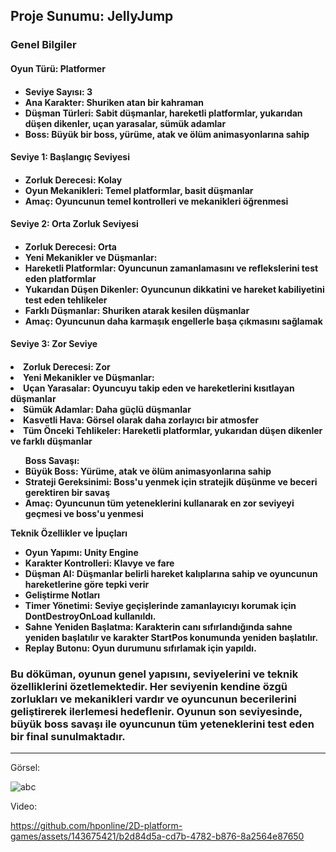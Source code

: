 <H2>Proje Sunumu: JellyJump</H2>
<H3>Genel Bilgiler</H3>
<H4>Oyun Türü: Platformer<H4>
<ul>
<li>Seviye Sayısı: 3</li>
<li>Ana Karakter: Shuriken atan bir kahraman</li>
<li>Düşman Türleri: Sabit düşmanlar, hareketli platformlar, yukarıdan düşen dikenler, uçan yarasalar, sümük adamlar</li>
<li>Boss: Büyük bir boss, yürüme, atak ve ölüm animasyonlarına sahip</li>
</ul>
  
<H4>Seviye 1: Başlangıç Seviyesi<H4>
<ul>
<li>Zorluk Derecesi: Kolay</li>
<li>Oyun Mekanikleri: Temel platformlar, basit düşmanlar</li>
<li>Amaç: Oyuncunun temel kontrolleri ve mekanikleri öğrenmesi</li>
</ul>
  
<H4>Seviye 2: Orta Zorluk Seviyesi<H4>
<ul>
<li>Zorluk Derecesi: Orta</li>
<li>Yeni Mekanikler ve Düşmanlar:</li>
<li>Hareketli Platformlar: Oyuncunun zamanlamasını ve reflekslerini test eden platformlar</li>
<li>Yukarıdan Düşen Dikenler: Oyuncunun dikkatini ve hareket kabiliyetini test eden tehlikeler</li>
<li>Farklı Düşmanlar: Shuriken atarak kesilen düşmanlar</li>
<li>Amaç: Oyuncunun daha karmaşık engellerle başa çıkmasını sağlamak</li>
</ul>
  
<H4>Seviye 3: Zor Seviye<H4>
<li>Zorluk Derecesi: Zor</li>
<li>Yeni Mekanikler ve Düşmanlar:</li>
<li>Uçan Yarasalar: Oyuncuyu takip eden ve hareketlerini kısıtlayan düşmanlar</li>
<li>Sümük Adamlar: Daha güçlü düşmanlar</li>
<li>Kasvetli Hava: Görsel olarak daha zorlayıcı bir atmosfer</li>
<li>Tüm Önceki Tehlikeler: Hareketli platformlar, yukarıdan düşen dikenler ve farklı düşmanlar</li>
<ul>Boss Savaşı:
<li>Büyük Boss: Yürüme, atak ve ölüm animasyonlarına sahip</li>
<li>Strateji Gereksinimi: Boss'u yenmek için stratejik düşünme ve beceri gerektiren bir savaş</li>
<li>Amaç: Oyuncunun tüm yeteneklerini kullanarak en zor seviyeyi geçmesi ve boss'u yenmesi</li>
</ul>
  
Teknik Özellikler ve İpuçları
<ul>
<li>Oyun Yapımı: Unity Engine</li>
<li>Karakter Kontrolleri: Klavye ve fare</li>
<li>Düşman AI: Düşmanlar belirli hareket kalıplarına sahip ve oyuncunun hareketlerine göre tepki verir</li>

<li>Geliştirme Notları</li>
<li>Timer Yönetimi: Seviye geçişlerinde zamanlayıcıyı korumak için DontDestroyOnLoad kullanıldı.</li>
<li>Sahne Yeniden Başlatma: Karakterin canı sıfırlandığında sahne yeniden başlatılır ve karakter StartPos konumunda yeniden başlatılır.</li>
<li>Replay Butonu: Oyun durumunu sıfırlamak için yapıldı.</li>
</ul>
<h3>Bu döküman, oyunun genel yapısını, seviyelerini ve teknik özelliklerini özetlemektedir. Her seviyenin kendine özgü zorlukları ve mekanikleri vardır ve oyuncunun becerilerini geliştirerek ilerlemesi hedeflenir. Oyunun son seviyesinde, büyük boss savaşı ile oyuncunun tüm yeteneklerini test eden bir final sunulmaktadır.</h3>

<hr>

Görsel:

![abc](https://github.com/hponline/2D-platform-games/assets/143675421/c2a444d9-e6b6-4b10-a82f-f6236408ed12)

Video:

https://github.com/hponline/2D-platform-games/assets/143675421/b2d84d5a-cd7b-4782-b876-8a2564e87650


